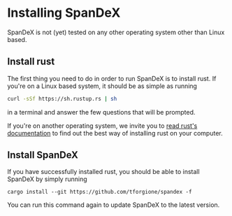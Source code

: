 # Installing SpanDeX

SpanDeX is not (yet) tested on any other operating system other than Linux
based.

## Install rust

The first thing you need to do in order to run SpanDeX is to install rust.
If you're on a Linux based system, it should be as simple as running

``` bash
curl -sSf https://sh.rustup.rs | sh
```

in a terminal and answer the few questions that will be prompted.

If you're on another operating system, we invite you to [read rust's
documentation](https://doc.rust-lang.org/book/ch01-01-installation.html) to
find out the best way of installing rust on your computer.

## Install SpanDeX

If you have successfully installed rust, you should be able to install SpanDeX
by simply running

```
cargo install --git https://github.com/tforgione/spandex -f
```

You can run this command again to update SpanDeX to the latest version.


